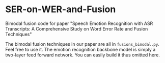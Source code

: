 # SER-on-WER-and-Fusion
Bimodal fusion code for paper "Speech Emotion Recognition with ASR Transcripts: A Comprehensive Study on Word Error Rate and Fusion Techniques"

The bimodal fusion techniques in our paper are all in ```fusions_bimodal.py```. Feel free to use it.
The emotion recognition backbone model is simply a two-layer feed forward network. You can easily build it thus omitted here.

